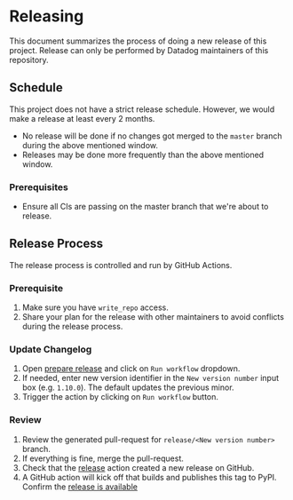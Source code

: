 # Releasing
This document summarizes the process of doing a new release of this project.
Release can only be performed by Datadog maintainers of this repository.

## Schedule
This project does not have a strict release schedule. However, we would make a release at least every 2 months.
  - No release will be done if no changes got merged to the `master` branch during the above mentioned window.
  - Releases may be done more frequently than the above mentioned window.

### Prerequisites
- Ensure all CIs are passing on the master branch that we're about to release. 

## Release Process

The release process is controlled and run by GitHub Actions.

### Prerequisite

1. Make sure you have `write_repo` access.
1. Share your plan for the release with other maintainers to avoid conflicts during the release process.

### Update Changelog

1. Open [prepare release](https://github.com/DataDog/datadog-api-client-python/actions/workflows/prepare_release.yml) and click on `Run workflow` dropdown.
1. If needed, enter new version identifier in the `New version number` input box (e.g. `1.10.0`). The default updates the previous minor.
1. Trigger the action by clicking on `Run workflow` button.

### Review

1. Review the generated pull-request for `release/<New version number>` branch.
1. If everything is fine, merge the pull-request.
1. Check that the [release](https://github.com/DataDog/datadog-api-client-python/actions/workflows/release.yml) action created a new release on GitHub.
1. A GitHub action will kick off that builds and publishes this tag to PyPI. Confirm the [release is available](https://pypi.org/project/datadog-api-client/#history)
